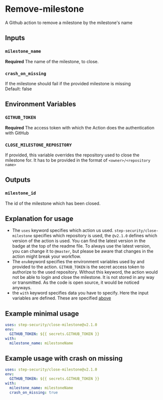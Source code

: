 # Remove-milestone
A Github action to remove a milestone by the milestone's name

## Inputs
### `milestone_name`
**Required** The name of the milestone, to close.

### `crash_on_missing`
If the milestone should fail if the provided milestone is missing<br>
Default: false


## Environment Variables

### `GITHUB_TOKEN`

**Required** The access token with which the Action does the authentication with
GitHub

### `CLOSE_MILESTONE_REPOSITORY`

If provided, this variable overrides the repository used to close the milestone
for. It has to be provided in the format of `<owner>/<repository name>`

## Outputs
### `milestone_id`
The id of the milestone which has been closed.

## Explanation for usage
- The `uses` keyword specifies which action us used. `step-security/close-milestone` specifies which repository is used, the `@v2.1.0` defines which version of the action is used. You can find the latest version in the badge at the top of the readme file. To always use the latest version, you can change it to `@master`, but please be aware that changes in the action might break your workflow.
- The `env`keyword specifies the environment variables used by and provided to the action. `GITHUB_TOKEN` is the secret access token to authorize to the used repository. Without this keyword, the action would not be able to login and close the milestone. It is not stored in any way or transmitted. As the code is open source, it would be noticed anyways.
- the `with` keyword specifies data you have to specify. Here the input variables are defined. These are specified [above](#inputs) 

## Example minimal usage
```yaml
uses: step-security/close-milestone@v2.1.0
env:
  GITHUB_TOKEN: ${{ secrets.GITHUB_TOKEN }}
with:
  milestone_name: milestoneName
```

## Example usage with crash on missing
```yaml
uses: step-security/close-milestone@v2.1.0
env:
  GITHUB_TOKEN: ${{ secrets.GITHUB_TOKEN }}
with:
  milestone_name: milestoneName
  crash_on_missing: true
```
